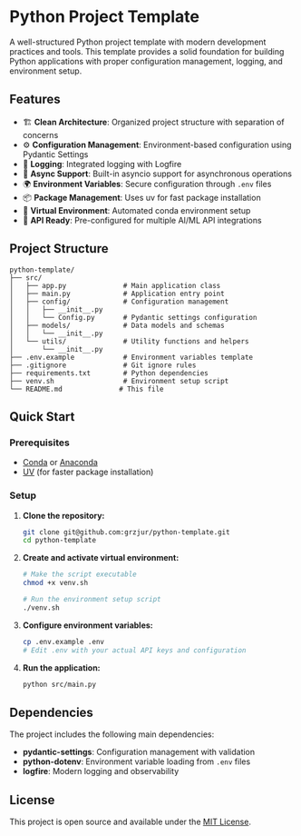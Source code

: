 # Python Project Template

A well-structured Python project template with modern development practices and tools. This template provides a solid foundation for building Python applications with proper configuration management, logging, and environment setup.

## Features

- 🏗️ **Clean Architecture**: Organized project structure with separation of concerns
- ⚙️ **Configuration Management**: Environment-based configuration using Pydantic Settings
- 📝 **Logging**: Integrated logging with Logfire
- 🔄 **Async Support**: Built-in asyncio support for asynchronous operations
- 🌍 **Environment Variables**: Secure configuration through `.env` files
- 📦 **Package Management**: Uses uv for fast package installation
- 🐍 **Virtual Environment**: Automated conda environment setup
- 🔌 **API Ready**: Pre-configured for multiple AI/ML API integrations

## Project Structure

```
python-template/
├── src/
│   ├── app.py              # Main application class
│   ├── main.py             # Application entry point
│   ├── config/             # Configuration management
│   │   ├── __init__.py
│   │   └── Config.py       # Pydantic settings configuration
│   ├── models/             # Data models and schemas
│   │   └── __init__.py
│   └── utils/              # Utility functions and helpers
│       └── __init__.py
├── .env.example            # Environment variables template
├── .gitignore              # Git ignore rules
├── requirements.txt        # Python dependencies
├── venv.sh                 # Environment setup script
└── README.md              # This file
```

## Quick Start

### Prerequisites

- [Conda](https://docs.conda.io/en/latest/miniconda.html) or [Anaconda](https://www.anaconda.com/)
- [UV](https://github.com/astral-sh/uv) (for faster package installation)

### Setup

1. **Clone the repository:**
   ```bash
   git clone git@github.com:grzjur/python-template.git
   cd python-template
   ```

2. **Create and activate virtual environment:**
   ```bash
   # Make the script executable
   chmod +x venv.sh
   
   # Run the environment setup script
   ./venv.sh
   ```

3. **Configure environment variables:**
   ```bash
   cp .env.example .env
   # Edit .env with your actual API keys and configuration
   ```

4. **Run the application:**
   ```bash
   python src/main.py
   ```


## Dependencies

The project includes the following main dependencies:

- **pydantic-settings**: Configuration management with validation
- **python-dotenv**: Environment variable loading from `.env` files
- **logfire**: Modern logging and observability


## License

This project is open source and available under the [MIT License](LICENSE).
